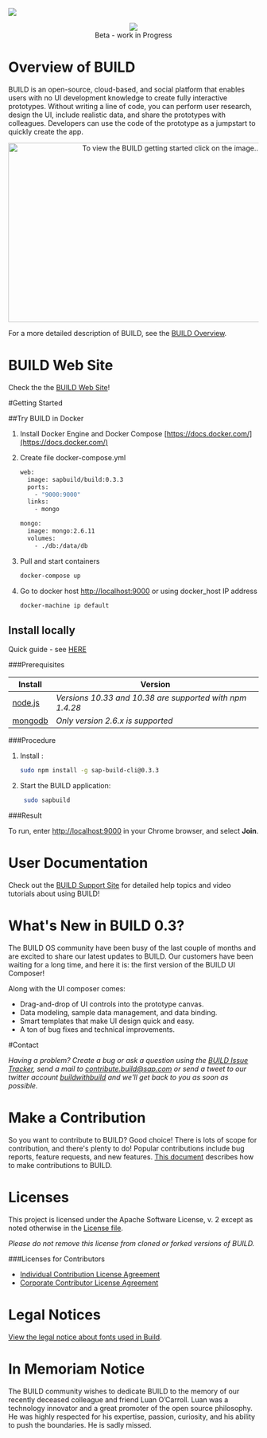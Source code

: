 
![](https://img.shields.io/badge/STATUS-NOT%20CURRENTLY%20MAINTAINED-red.svg?longCache=true&style=flat)




<p align="center">
<a href="https://www.youtube.com/watch?v=PQaZqxVtln4
" target="_blank"><img src = "https://github.com/SAP/BUILD/blob/master/docs/images/BUILD_Logo_Light.png?raw=true" /></a>
<br />
Beta - work in Progress
</p>

# Overview of BUILD
BUILD  is an open-source, cloud-based, and social platform that enables users with no UI development knowledge to create fully interactive prototypes. Without writing a line of code, you can perform user research, design the UI, include realistic data, and share the prototypes with colleagues. Developers can use the code of the prototype as a jumpstart to quickly create the app.

<p align="center">
<a href="https://www.youtube.com/watch?v=PQaZqxVtln4
" target="_blank"><img src="https://github.com/SAP/BUILD/blob/data-model-samples/docs/images/image_youtube_email.png?raw=true" 
alt="To view the BUILD getting started click on the image..." width="640" height="360"/></a>
</p>

For a more detailed description of BUILD, see the [BUILD Overview](https://github.com/SAP/BUILD/wiki/BUILD-Overview).

# BUILD Web Site
Check the the [BUILD Web Site](http://www.build.me/)! 


#Getting Started 

##Try BUILD in Docker
1. Install Docker Engine and Docker Compose [https://docs.docker.com/](https://docs.docker.com/)
2. Create file docker-compose.yml 
    ```sh 
    web:
      image: sapbuild/build:0.3.3
      ports:
        - "9000:9000"
      links:
        - mongo
    
    mongo:
      image: mongo:2.6.11
      volumes:
        - ./db:/data/db
    ```
    
3. Pull and start containers

   ```sh
   docker-compose up
    ```
    
4. Go to docker host [http://localhost:9000](http://localhost:9000) or using docker_host IP address

   ```sh
   docker-machine ip default
    ```


## Install locally 
Quick guide - see [HERE](./docs/DEVELOPER_README.md)

###Prerequisites

Install  | Version
------------- | -------------
[node.js](https://docs.npmjs.com/cli/install) | _*Versions 10.33 and 10.38 are supported with npm 1.4.28*_
[mongodb](https://www.mongodb.org/downloads#previous)  | _*Only version 2.6.x is supported*_

###Procedure

1. Install :
    ```sh 
    sudo npm install -g sap-build-cli@0.3.3
    ```

4. Start the BUILD application:
    ```sh
     sudo sapbuild
    ```
###Result

To run, enter [http://localhost:9000](http://localhost:9000) in your Chrome browser, and select **Join**.


# User Documentation
Check out the [BUILD Support Site](http://sap.github.io/BUILD_User_Assistance) for detailed help topics and video tutorials about using BUILD!

# What's New in BUILD 0.3?
The BUILD OS community have been busy of the last couple of months and are excited to share our latest updates to BUILD.
Our customers have been waiting for a long time, and here it is: the first version of the BUILD UI Composer! 

Along with the UI composer comes:
+ Drag-and-drop of UI controls into the prototype canvas.
+ Data modeling, sample data management, and data binding.
+ Smart templates that make UI design quick and easy.
+ A ton of bug fixes and technical improvements.

#Contact

_Having a problem? Create a bug or ask a question using the [BUILD Issue Tracker](https://github.com/SAP/BUILD/issues), send a mail to contribute.build@sap.com or send a tweet to our twitter account [buildwithbuild](https://twitter.com/buildwithbuild) and we'll get back to you as soon as possible._ 

# Make a Contribution

So you want to contribute to BUILD? Good choice! There is lots of scope for contribution, and there's plenty to do! 
Popular contributions include bug reports, feature requests, and new features. [This document](https://github.com/SAP/BUILD/blob/master/Contributing.md) describes how to make contributions to BUILD.

# Licenses

This project is licensed under the Apache Software License, v. 2 except as noted otherwise in the [License file](https://github.com/SAP/BUILD/blob/master/LICENSE.txt).

_Please do not remove this license from cloned or forked versions of BUILD._

###Licenses for Contributors

+ [Individual Contribution License Agreement](https://github.com/SAP/BUILD/blob/master/docs/SAP%20License%20Agreements/SAP%2BIndividual%2BContributor%2BLicense%2BAgreement.pdf) 
+ [Corporate Contributor License Agreement](https://github.com/SAP/BUILD/blob/master/docs/SAP%20License%20Agreements/SAP%2BCorporate%2BContributor%2BLicense%2BAgreement.pdf) 

# Legal Notices

[View the legal notice about fonts used in Build](https://github.com/SAP/BUILD/wiki/Legal-Notice-About-Fonts).

# In Memoriam Notice

The BUILD community wishes to dedicate BUILD to the memory of our recently deceased colleague and friend Luan O’Carroll. Luan was a technology innovator and a great promoter of the open source philosophy. He was highly respected for his expertise, passion, curiosity, and his ability to push the boundaries. He is sadly missed.
